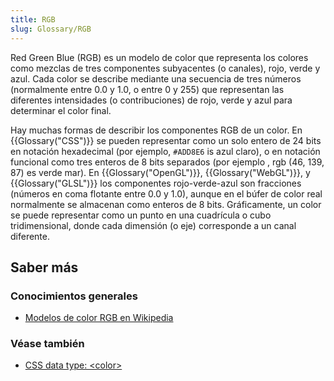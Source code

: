 ```yaml
---
title: RGB
slug: Glossary/RGB
---
```


Red Green Blue (RGB) es un modelo de color que representa los colores como mezclas de tres componentes subyacentes (o canales), rojo, verde y azul. Cada color se describe mediante una secuencia de tres números (normalmente entre 0.0 y 1.0, o entre 0 y 255) que representan las diferentes intensidades (o contribuciones) de rojo, verde y azul para determinar el color final.

Hay muchas formas de describir los componentes RGB de un color. En {{Glossary("CSS")}} se pueden representar como un solo entero de 24 bits en notación hexadecimal (por ejemplo, `#ADD8E6` is azul claro), o en notación funcional como tres enteros de 8 bits separados (por ejemplo , rgb (46, 139, 87) es verde mar). En {{Glossary("OpenGL")}}, {{Glossary("WebGL")}}, y {{Glossary("GLSL")}} los componentes rojo-verde-azul son fracciones (números en coma flotante entre 0.0 y 1.0), aunque en el búfer de color real normalmente se almacenan como enteros de 8 bits. Gráficamente, un color se puede representar como un punto en una cuadrícula o cubo tridimensional, donde cada dimensión (o eje) corresponde a un canal diferente.

## Saber más

### Conocimientos generales

- [Modelos de color RGB en Wikipedia](https://es.wikipedia.org/wiki/RGB)

### Véase también

- [CSS data type: \<color>](/es/docs/Web/CSS/color_value)
